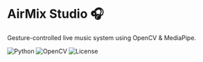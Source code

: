 # AirMix Studio 🎧

Gesture-controlled live music system using OpenCV & MediaPipe.

![Python](https://img.shields.io/badge/Python-3.9+-blue)
![OpenCV](https://img.shields.io/badge/OpenCV-4.x-red)
![License](https://img.shields.io/github/license/prateeksingh74/AirMix-Studio)
